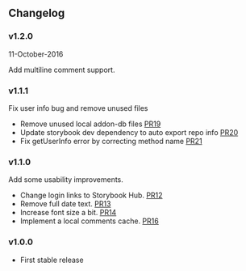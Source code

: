 ## Changelog

### v1.2.0
11-October-2016

Add multiline comment support.

### v1.1.1

Fix user info bug and remove unused files

* Remove unused local addon-db files [PR19](https://github.com/kadirahq/storybook-addon-comments/pull/19)
* Update storybook dev dependency to auto export repo info [PR20](https://github.com/kadirahq/storybook-addon-comments/pull/20)
* Fix getUserInfo error by correcting method name [PR21](https://github.com/kadirahq/storybook-addon-comments/pull/21)

### v1.1.0

Add some usability improvements.

* Change login links to Storybook Hub. [PR12](https://github.com/kadirahq/storybook-addon-comments/pull/12)
* Remove full date text. [PR13](https://github.com/kadirahq/storybook-addon-comments/pull/13)
* Increase font size a bit. [PR14](https://github.com/kadirahq/storybook-addon-comments/pull/14)
* Implement a local comments cache. [PR16](https://github.com/kadirahq/storybook-addon-comments/pull/16)

### v1.0.0

* First stable release
